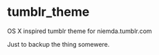 # tumblr_theme
OS X inspired tumblr theme for niemda.tumblr.com

Just to backup the thing somewere.
